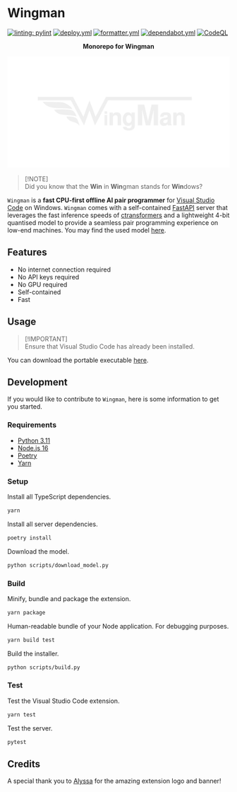 # Wingman

[![linting: pylint](https://img.shields.io/badge/linting-pylint-yellowgreen)](https://github.com/PyCQA/pylint)
[![deploy.yml](https://github.com/winstxnhdw/Wingman/actions/workflows/deploy.yml/badge.svg)](https://github.com/winstxnhdw/Wingman/actions/workflows/deploy.yml)
[![formatter.yml](https://github.com/winstxnhdw/Wingman/actions/workflows/formatter.yml/badge.svg)](https://github.com/winstxnhdw/Wingman/actions/workflows/formatter.yml)
[![dependabot.yml](https://github.com/winstxnhdw/Wingman/actions/workflows/dependabot.yml/badge.svg)](https://github.com/winstxnhdw/Wingman/actions/workflows/dependabot.yml)
[![CodeQL](https://github.com/winstxnhdw/Wingman/actions/workflows/github-code-scanning/codeql/badge.svg)](https://github.com/winstxnhdw/Wingman/actions/workflows/github-code-scanning/codeql)

<p align="center"><b>Monorepo for Wingman</b></p>

<div align="center">
    <img src="resources/wingman_transparent.png" />
</div>


> [!NOTE]\
> Did you know that the **Win** in **Win**gman stands for **Win**dows?

`Wingman` is a **fast CPU-first offline AI pair programmer** for [Visual Studio Code](https://code.visualstudio.com/) on Windows. `Wingman` comes with a self-contained [FastAPI](https://fastapi.tiangolo.com/) server that leverages the fast inference speeds of [ctransformers](https://github.com/marella/ctransformers) and a lightweight 4-bit quantised model to provide a seamless pair programming experience on low-end machines. You may find the used model [here](https://huggingface.co/winstxnhdw/Replit-v2-CodeInstruct-3B-ggml-4bit).

## Features

- No internet connection required
- No API keys required
- No GPU required
- Self-contained
- Fast

## Usage

> [!IMPORTANT]\
> Ensure that Visual Studio Code has already been installed.

You can download the portable executable [here](https://github.com/winstxnhdw/Wingman/releases/tag/latest).

## Development

If you would like to contribute to `Wingman`, here is some information to get you started.

### Requirements

- [Python 3.11](https://www.python.org/downloads/release/python-3110/)
- [Node.js 16](https://nodejs.org/ja/blog/release/v16.16.0)
- [Poetry](https://python-poetry.org/)
- [Yarn](https://yarnpkg.com/)

### Setup

Install all TypeScript dependencies.

```bash
yarn
```

Install all server dependencies.

```bash
poetry install
```

Download the model.

```bash
python scripts/download_model.py
```

### Build

Minify, bundle and package the extension.

```bash
yarn package
```

Human-readable bundle of your Node application. For debugging purposes.

```bash
yarn build test
```

Build the installer.

```bash
python scripts/build.py
```

### Test

Test the Visual Studio Code extension.

```bash
yarn test
```

Test the server.

```bash
pytest
```

## Credits

A special thank you to [Alyssa](https://github.com/alyssaxchua) for the amazing extension logo and banner!
